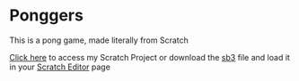 # Ponggers
This is a pong game, made literally from Scratch


<a href="https://scratch.mit.edu/projects/744688652" target="_blank">Click here</a> to access my Scratch Project or download the <a href="https://github.com/lucasmbf/Ponggers/blob/main/Ponggers.sb3" target="_blank">sb3</a> file and load it in your 
<a href="https://scratch.mit.edu/projects/editor/" target="_blank">Scratch Editor</a> page
